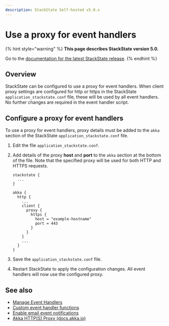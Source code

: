 ```yaml
---
description: StackState Self-hosted v5.0.x 
---
```


# Use a proxy for event handlers

{% hint style="warning" %}
**This page describes StackState version 5.0.**

Go to the [documentation for the latest StackState release](https://docs.stackstate.com/configure/topology/proxy-for-event-handlers).
{% endhint %}

## Overview

StackState can be configured to use a proxy for event handlers. When client proxy settings are configured for http or https in the StackState `application_stackstate.conf` file, these will be used by all event handlers. No further changes are required in the event handler script.

## Configure a proxy for event handlers

To use a proxy for event handlers, proxy details must be added to the `akka` section of the StackState `application_stackstate.conf` file.

1. Edit the file `application_stackstate.conf`.
2. Add details of the proxy **host** and **port** to the `akka` section at the bottom of the file. Note that the specified proxy will be used for both HTTP and HTTPS requests.

   ```text
   stackstate {
     ...
   }

   akka {
     http {
       ...
       client {
         proxy {
           https {
             host = "example-hostname"
             port = 443
           }
         } 
       }
       ...
     }
   }
   ```

3. Save the `application_stackstate.conf` file.
4. Restart StackState to apply the configuration changes. All event handlers will now use the configured proxy.

## See also

* [Manage Event Handlers](/use/stackstate-ui/views/manage-event-handlers.md)
* [Custom event handler functions](../../develop/developer-guides/custom-functions/event-handler-functions.md)
* [Enable email event notifications](configure-email-event-notifications.md)
* [Akka HTTP\(S\) Proxy \(docs.akka.io\)](https://doc.akka.io/docs/akka-http/current/client-side/client-transport.html#http-s-proxy)

